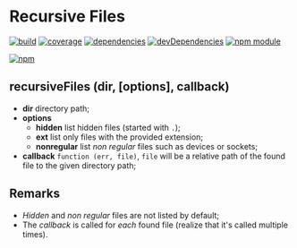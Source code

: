 # Recursive Files

[![build](https://travis-ci.org/tallesl/recursive-files.png)](https://travis-ci.org/tallesl/recursive-files)
[![coverage](https://coveralls.io/repos/tallesl/recursive-files/badge.png?branch=master)](https://coveralls.io/r/tallesl/recursive-files?branch=master)
[![dependencies](https://david-dm.org/tallesl/recursive-files.png)](https://david-dm.org/tallesl/recursive-files)
[![devDependencies](https://david-dm.org/tallesl/recursive-files/dev-status.png)](https://david-dm.org/tallesl/recursive-files#info=devDependencies)
[![npm module](https://badge.fury.io/js/recursive-files.png)](http://badge.fury.io/js/recursive-files)

[![npm](https://nodei.co/npm/recursive-files.png?mini=true)](https://nodei.co/npm/recursive-files/)

## recursiveFiles (dir, [options], callback)

* **dir** directory path;
* **options**
  * **hidden** list hidden files (started with `.`);
  * **ext** list only files with the provided extension;
  * **nonregular** list *non regular* files such as devices or sockets;
* **callback** `function (err, file)`, `file` will be a relative path of the found file to the given directory path;

## Remarks
* *Hidden* and *non regular* files are not listed by default;
* The *callback* is called for *each* found file (realize that it's called multiple times).
